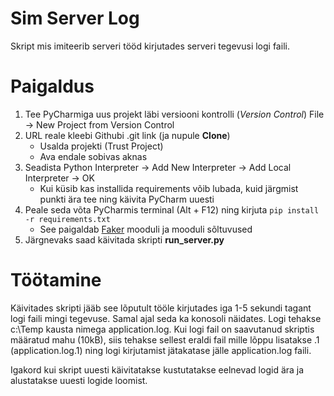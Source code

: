 # Sim Server Log

Skript mis imiteerib serveri tööd kirjutades serveri tegevusi logi faili. 

# Paigaldus
1. Tee PyCharmiga uus projekt läbi versiooni kontrolli (_Version Control_) File -> New Project from Version Control
2. URL reale kleebi Githubi .git link (ja nupule **Clone**)
   * Usalda projekti (Trust Project)
   * Ava endale sobivas aknas
3. Seadista Python Interpreter -> Add New Interpreter -> Add Local Interpreter -> OK
   * Kui küsib kas installida requirements võib lubada, kuid järgmist punkti ära tee ning käivita PyCharm uuesti
4. Peale seda võta PyCharmis terminal (Alt + F12) ning kirjuta ``` pip install -r requirements.txt ```
   * See paigaldab [Faker](https://faker.readthedocs.io/en/master/) mooduli ja mooduli sõltuvused
5. Järgnevaks saad käivitada skripti **run_server.py**

# Töötamine
Käivitades skripti jääb see lõputult tööle kirjutades iga 1-5 sekundi tagant logi faili mingi tegevuse. Samal ajal seda 
ka konosoli näidates. Logi tehakse c:\Temp kausta nimega application.log. Kui logi fail on saavutanud skriptis määratud 
mahu (10kB), siis tehakse sellest eraldi fail mille lõppu lisatakse .1 (application.log.1) ning logi kirjutamist 
jätakatase jälle application.log faili. 

Igakord kui skript uuesti käivitatakse kustutatakse eelnevad logid ära ja alustatakse uuesti logide loomist.
